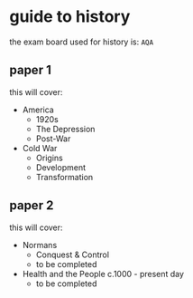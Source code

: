 # guide to history

the exam board used for history is: `AQA`

## paper 1

this will cover:

- America
	- 1920s
	- The Depression
	- Post-War
- Cold War
	- Origins
	- Development
	- Transformation

## paper 2

this will cover:

- Normans
	- Conquest & Control
	- to be completed
- Health and the People c.1000 - present day
	- to be completed
